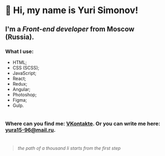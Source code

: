 # 👋 Hi, my name is **Yuri Simonov**!
## I'm a *Front-end developer* from Moscow (Russia).
### What I use:
- HTML;
- CSS (SCSS);
- JavaScript;
- React;
- Redux;
- Angular;
- Photoshop;
- Figma;
- Gulp.
#
### Where can you find me: [VKontakte](https://vk.com/yura1596). Or you can write me here: [yura15-96@mail.ru](yura15-96@mail.ru).
#
>*the path of a thousand li starts from the first step*
